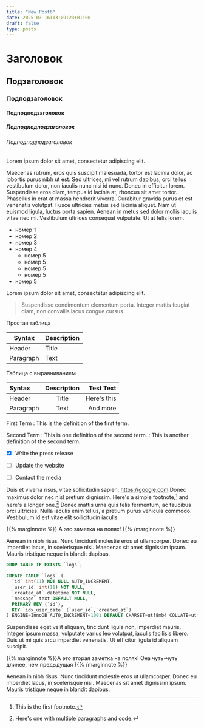 ```yaml
---
title: "New Post6"
date: 2025-03-16T13:09:23+01:00
draft: false
type: posts
---
```


# Заголовок

## Подзаголовок

### Подподзаголовок

#### Подподподзаголовок

##### Подподподподзаголовок

###### Подподподподзаголовок

Lorem ipsum dolor sit amet, consectetur adipiscing elit.

Maecenas rutrum, eros quis suscipit malesuada, tortor est lacinia dolor, ac lobortis purus nibh ut est. Sed ultrices, mi vel rutrum dapibus, orci tellus vestibulum dolor, non iaculis nunc nisi id nunc. Donec in efficitur lorem. Suspendisse eros diam, tempus id lacinia at, rhoncus sit amet tortor. Phasellus in erat at massa hendrerit viverra. Curabitur gravida purus et est venenatis volutpat. Fusce ultricies metus sed lacinia aliquet. Nam ut euismod ligula, luctus porta sapien. Aenean in metus sed dolor mollis iaculis vitae nec mi. Vestibulum ultrices consequat vulputate. Ut at felis lorem.

- номер 1
- номер 2
- номер 3
- номер 4
  - номер 5
  - номер 5
  - номер 5
  - номер 5
- номер 5


Lorem ipsum dolor sit amet, consectetur adipiscing elit. 

> Suspendisse condimentum elementum porta. Integer mattis feugiat diam, non convallis lacus congue cursus. 

Простая таблица

| Syntax      | Description |
| ----------- | ----------- |
| Header      | Title       |
| Paragraph   | Text        |

Таблица с выравниванием

| Syntax      | Description | Test Text     |
| :---        |    :----:   |          ---: |
| Header      | Title       | Here's this   |
| Paragraph   | Text        | And more      |


First Term
: This is the definition of the first term.

Second Term
: This is one definition of the second term.
: This is another definition of the second term.

- [x] Write the press release
- [ ] Update the website
- [ ] Contact the media


Duis et viverra risus, vitae sollicitudin sapien. https://google.com Donec maximus dolor nec nisl pretium dignissim. Here's a simple footnote,[^1] and here's a longer one.[^bignote] Donec mattis urna quis felis fermentum, ac faucibus orci ultricies. Nulla iaculis enim tellus, a pretium purus vehicula commodo. Vestibulum id est vitae elit sollicitudin iaculis. 

{{% marginnote %}} А это заметка на полях! {{% /marginnote %}}

Aenean in nibh risus. Nunc tincidunt molestie eros ut ullamcorper. Donec eu imperdiet lacus, in scelerisque nisi. Maecenas sit amet dignissim ipsum. Mauris tristique neque in blandit dapibus. 

```sql
DROP TABLE IF EXISTS `logs`;

CREATE TABLE `logs` (
  `id` int(11) NOT NULL AUTO_INCREMENT,
  `user_id` int(11) NOT NULL,
  `created_at` datetime NOT NULL,
  `message` text DEFAULT NULL,
  PRIMARY KEY (`id`),
  KEY `idx_user_date` (`user_id`,`created_at`)
) ENGINE=InnoDB AUTO_INCREMENT=1001 DEFAULT CHARSET=utf8mb4 COLLATE=utf8mb4_general_ci; 
```

Suspendisse eget velit aliquam, tincidunt ligula non, imperdiet mauris. Integer ipsum massa, vulputate varius leo volutpat, iaculis facilisis libero. Duis ut mi quis arcu imperdiet venenatis. Ut efficitur ligula id aliquam suscipit.

{{% marginnote %}}А это вторая заметка на полях! Она чуть-чуть длинее, чем предыдущая {{% /marginnote %}}

Aenean in nibh risus. Nunc tincidunt molestie eros ut ullamcorper. Donec eu imperdiet lacus, in scelerisque nisi. Maecenas sit amet dignissim ipsum. Mauris tristique neque in blandit dapibus. 

[^1]: This is the first footnote.

[^bignote]: Here's one with multiple paragraphs and code.
